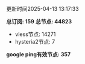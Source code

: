 更新时间2025-04-13 13:17:33

**总订阅: 159**
**总节点: 44823**
- vless节点: 14271
- hysteria2节点: 7

**google ping有效节点: 357**
